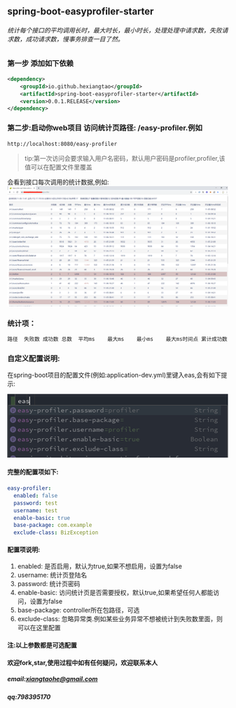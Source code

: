## spring-boot-easyprofiler-starter

###### 统计每个接口的平均调用长时，最大时长，最小时长，处理处理中请求数，失败请求数，成功请求数，慢事务排查一目了然。




### 第一步 添加如下依赖
```xml
<dependency>
    <groupId>io.github.hexiangtao</groupId>
    <artifactId>spring-boot-easyprofiler-starter</artifactId>
    <version>0.0.1.RELEASE</version>
</dependency>

```

### 第二步:启动你web项目  访问统计页路径: /easy-profiler.例如
```bash
http://localhost:8080/easy-profiler
```
>  tip:第一次访问会要求输入用户名密码，默认用户密码是profiler,profiler,该值可以在配置文件里覆盖

会看到接口每次调用的统计数据,例如:
![img](https://github.com/hexiangtao/configuration/blob/master/20191106133718.png)


### 统计项：

```bash
路径	失败数	成功数	总数	平均ms	最大ms	最小ms	最大ms时间点	累计成功数	累计失败数	累计调用数	历史平均ms	历史最小ms	历史最大ms	历史最大ms时间点
```


### 自定义配置说明:
  
在spring-boot项目的配置文件(例如:application-dev.yml)里键入eas,会有如下提示:
  
![img](https://github.com/hexiangtao/configuration/blob/master/20191106135024.png)

#### 完整的配置项如下:
```yaml
easy-profiler:
  enabled: false
  password: test
  username: test
  enable-basic: true
  base-package: com.example
  exclude-class: BizException

```

#### 配置项说明:
  1.  enabled:  是否启用，默认为true,如果不想启用，设置为false
  2.  username: 统计页登陆名  
  3.  password: 统计页密码
  4.  enable-basic: 访问统计页是否需要授权，默认true,如果希望任何人都能访问，设置为false
  5.  base-package:  controller所在包路径，可选
  6.  exclude-class: 忽略异常类.例如某些业务异常不想被统计到失败数里面，则可以在这里配置
 
 #### 注:以上参数都是可选配置
 

#### 欢迎fork,star,使用过程中如有任何疑问，欢迎联系本人
 ##### email:xiangtaohe@gmail.com
 ##### qq:798395170




